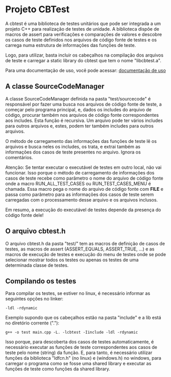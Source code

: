 # Projeto CBTest

A cbtest é uma biblioteca de testes unitários que pode ser integrada a um projeto C++ para 
realização de testes de unidade. A biblioteca dispõe de macros de assert para verificações e comparações de valores e descobre os casos de teste definidos nos arquivos de código fonte de testes e os carrega numa estrutura de informações das funções de teste.

Logo, para utilizar, basta incluir os cabeçalhos na compilação dos arquivos de teste e carregar a static library do cbtest que tem o nome "libcbtest.a".

Para uma documentação de uso, você pode acessar: [documentação de uso](https://italolab.github.io/cbtest)

## A classe SourceCodeManager

A classe SourceCodeManager definida na pasta "test/sourcecode" é responsável por fazer uma busca nos arquivos de código fonte de teste, a começar pelo programa principal, e, dados os includes do arquivo de código, procurar também nos arquivos de código fonte correspondentes aos includes. Esta função é recursiva. Um arquivo pode ter vários includes para outros arquivos e, estes, podem ter também includes para outros arquivos.

O método de carregamento das informações das funções de teste lê os arquivos e busca neles os includes, os trata, e extrai também as informações dos casos de teste presentes no arquivo. Ignora os comentários.

Atenção: Se tentar executar o executável de testes em outro local, não vai funcionar. Isso porque o método de carregamento de informações dos casos de teste recebe como parâmetro o nome do arquivo de código fonte onde a macro RUN_ALL_TEST_CASES ou RUN_TEST_CASES_MENU é chamada. Essa macro pega o nome do arquivo de código fonte com __FILE__ e passa como parâmetro para as informações dos casos de teste serem carregadas com o processamento desse arquivo e os arquivos inclusos.

Em resumo, a execução do executável de testes depende da presença do código fonte dele!

## O arquivo cbtest.h

O arquivo cbtest.h da pasta "test/" tem as macros de definição de casos de testes, as macros de assert (ASSERT_EQUALS, ASSERT_TRUE, ...) e as macros de execução de testes e execução do menu de testes onde se pode selecionar mostrar todos os testes ou apenas os testes de uma determinada classe de testes.

## Compilando os testes

Para compilar os testes, se estiver no linux, é necessário informar as seguintes opções no linker: 

```
-ldl -rdynamic
```

Exemplo supondo que os cabeçalhos estão na pasta "include" e a lib está no diretório corrente ("."):

```
g++ -o test main.cpp -L. -lcbtest -Iinclude -ldl -rdynamic
```

Isso porque, para descoberta dos casos de testes automaticamente, é necessário executar as funções de teste correspondentes aos casos de teste pelo nome (string) da função. E, para tanto, é necessário utilizar funções da biblioteca "ldfcn.h" (no linux) e (windows.h) no windows, para carregar o programa como se fosse uma shared library e executar as funções de teste como funções da shared library.